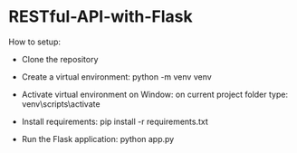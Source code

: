 # RESTful-API-with-Flask

How to setup:

- Clone the repository

- Create a virtual environment:
  python -m venv venv

- Activate virtual environment on Window: 
  on current project folder type: venv\scripts\activate
  
- Install requirements:
  pip install -r requirements.txt

- Run the Flask application:
  python app.py
